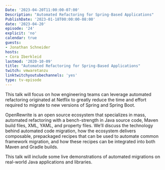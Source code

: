 ```yaml
---
Date: '2023-04-20T11:00:00-07:00'
Description: "Automated Refactoring for Spring-Based Applications"
PublishDate: '2023-01-18T00:00:00-08:00'
date: '2023-04-20'
episode: '24'
explicit: 'no'
calendar: true
guests:
- Jonathan Schneider
hosts:
- Cora Iberkleid
lastmod: '2020-10-09'
title: "Automated Refactoring for Spring-Based Applications"
twitch: vmwaretanzu
linktwitchyoutubechannels: 'yes'
type: tv-episode
---
```


This talk will focus on how engineering teams can leverage automated refactoring originated at Netflix to greatly reduce the time and effort required to migrate to new versions of Spring and Spring Boot.

OpenRewrite is an open source ecosystem that specializes in mass, automated refactoring with a bench-strength in Java source code, Maven build files, XML, YAML, and property files. We’ll discuss the technology behind automated code migration, how the ecosystem delivers composable, prepackaged recipes that can be used to automate common framework migration, and how these recipes can be integrated into both Maven and Gradle builds.

This talk will include some live demonstrations of automated migrations on real-world Java applications and libraries.